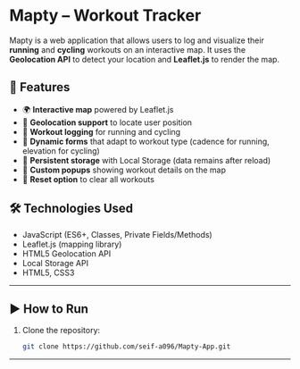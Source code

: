 # Mapty – Workout Tracker  

Mapty is a web application that allows users to log and visualize their **running** and **cycling** workouts on an interactive map. It uses the **Geolocation API** to detect your location and **Leaflet.js** to render the map.  

## 🚀 Features  
- 🌍 **Interactive map** powered by Leaflet.js  
- 📍 **Geolocation support** to locate user position  
- 🏃 **Workout logging** for running and cycling  
- 🔄 **Dynamic forms** that adapt to workout type (cadence for running, elevation for cycling)  
- 💾 **Persistent storage** with Local Storage (data remains after reload)  
- 🎯 **Custom popups** showing workout details on the map  
- 🧭 **Reset option** to clear all workouts  

## 🛠️ Technologies Used  
- JavaScript (ES6+, Classes, Private Fields/Methods)  
- Leaflet.js (mapping library)  
- HTML5 Geolocation API  
- Local Storage API  
- HTML5, CSS3  

---
## ▶️ How to Run  
1. Clone the repository:  
   ```bash
   git clone https://github.com/seif-a096/Mapty-App.git
---
